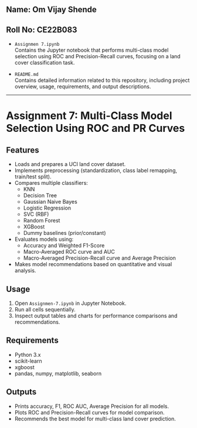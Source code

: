 ## Name: Om Vijay Shende
## Roll No: CE22B083

- `Assignmen 7.ipynb`  
  Contains the Jupyter notebook that performs multi-class model selection using ROC and Precision-Recall curves, focusing on a land cover classification task.

- `README.md`  
  Contains detailed information related to this repository, including project overview, usage, requirements, and output descriptions.


***

# Assignment 7: Multi-Class Model Selection Using ROC and PR Curves


## Features

- Loads and prepares a UCI land cover dataset.
- Implements preprocessing (standardization, class label remapping, train/test split).
- Compares multiple classifiers:
  - KNN
  - Decision Tree
  - Gaussian Naive Bayes
  - Logistic Regression
  - SVC (RBF)
  - Random Forest
  - XGBoost
  - Dummy baselines (prior/constant)
- Evaluates models using:
  - Accuracy and Weighted F1-Score
  - Macro-Averaged ROC curve and AUC
  - Macro-Averaged Precision-Recall curve and Average Precision
- Makes model recommendations based on quantitative and visual analysis.

## Usage

1. Open `Assignmen-7.ipynb` in Jupyter Notebook.
2. Run all cells sequentially.
3. Inspect output tables and charts for performance comparisons and recommendations.

## Requirements

- Python 3.x
- scikit-learn
- xgboost
- pandas, numpy, matplotlib, seaborn

## Outputs

- Prints accuracy, F1, ROC AUC, Average Precision for all models.
- Plots ROC and Precision-Recall curves for model comparison.
- Recommends the best model for multi-class land cover prediction.
